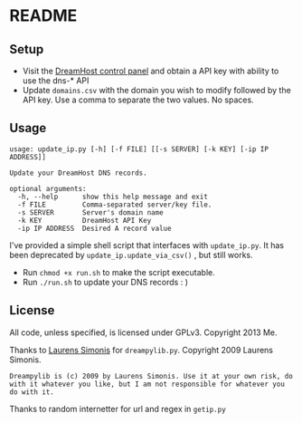 README
=======

Setup
-----------------

* Visit the [DreamHost control panel](https://panel.dreamhost.com/?tree=home.api) and obtain a API key with ability to use the dns-* API
* Update `domains.csv` with the domain you wish to modify followed by the API key. Use a comma to separate the two values. No spaces.



Usage
-----------------

```
usage: update_ip.py [-h] [-f FILE] [[-s SERVER] [-k KEY] [-ip IP ADDRESS]]

Update your DreamHost DNS records.

optional arguments:
  -h, --help      show this help message and exit
  -f FILE         Comma-separated server/key file.
  -s SERVER       Server's domain name
  -k KEY          DreamHost API Key
  -ip IP ADDRESS  Desired A record value
```



I've provided a simple shell script that interfaces with `update_ip.py`. It has been deprecated by `update_ip.update_via_csv()` , but still works.
* Run `chmod +x run.sh` to make the script executable.
* Run `./run.sh` to update your DNS records : )



License
-----------------

All code, unless specified, is licensed under GPLv3. Copyright 2013 Me.

Thanks to [Laurens Simonis][1] for `dreampylib.py`. Copyright 2009 Laurens Simonis.

```
Dreampylib is (c) 2009 by Laurens Simonis. Use it at your own risk, do with it whatever you like, but I am not responsible for whatever you do with it.
```

Thanks to random internetter for url and regex in `getip.py`

[1]: http://dreampylib.laurenssimonis.com/
